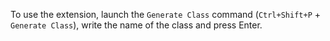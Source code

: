 To use the extension, launch the `Generate Class` command (`Ctrl+Shift+P` + `Generate Class`), write the name of the class and press Enter.